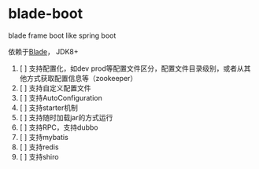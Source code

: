 # blade-boot
blade frame boot like spring boot

依赖于[Blade](https://github.com/lets-blade/blade)， JDK8+


1. [ ] 支持配置化，如dev prod等配置文件区分，配置文件目录级别，或者从其他方式获取配置信息等（zookeeper）
2. [ ] 支持自定义配置文件
3. [ ] 支持AutoConfiguration
4. [ ] 支持starter机制
5. [ ] 支持随时加载jar的方式运行
6. [ ] 支持RPC，支持dubbo
7. [ ] 支持mybatis
8. [ ] 支持redis
9. [ ] 支持shiro

